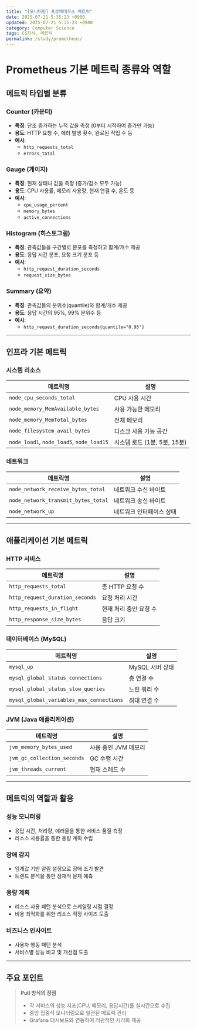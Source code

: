 ```yaml
---
title: "[모니터링] 프로메테우스 메트릭"
date: 2025-07-21 5:35:23 +0900
updated: 2025-07-21 5:35:23 +0900
category: Computer Science
tags: CS지식, 메트릭 
permalink: /study/prometheus/
---
```

# Prometheus 기본 메트릭 종류와 역할

## 메트릭 타입별 분류

### Counter (카운터)
- **특징**: 단조 증가하는 누적 값을 측정 (0부터 시작하여 증가만 가능)
- **용도**: HTTP 요청 수, 에러 발생 횟수, 완료된 작업 수 등
- **예시**: 
  - `http_requests_total`
  - `errors_total`

### Gauge (게이지)
- **특징**: 현재 상태나 값을 측정 (증가/감소 모두 가능)
- **용도**: CPU 사용률, 메모리 사용량, 현재 연결 수, 온도 등
- **예시**: 
  - `cpu_usage_percent`
  - `memory_bytes`
  - `active_connections`

### Histogram (히스토그램)
- **특징**: 관측값들을 구간별로 분포를 측정하고 합계/개수 제공
- **용도**: 응답 시간 분포, 요청 크기 분포 등
- **예시**: 
  - `http_request_duration_seconds`
  - `request_size_bytes`

### Summary (요약)
- **특징**: 관측값들의 분위수(quantile)와 합계/개수 제공
- **용도**: 응답 시간의 95%, 99% 분위수 등
- **예시**: 
  - `http_request_duration_seconds{quantile="0.95"}`

---

## 인프라 기본 메트릭

### 시스템 리소스
| 메트릭명 | 설명 |
|---------|------|
| `node_cpu_seconds_total` | CPU 사용 시간 |
| `node_memory_MemAvailable_bytes` | 사용 가능한 메모리 |
| `node_memory_MemTotal_bytes` | 전체 메모리 |
| `node_filesystem_avail_bytes` | 디스크 사용 가능 공간 |
| `node_load1`, `node_load5`, `node_load15` | 시스템 로드 (1분, 5분, 15분) |

### 네트워크
| 메트릭명 | 설명 |
|---------|------|
| `node_network_receive_bytes_total` | 네트워크 수신 바이트 |
| `node_network_transmit_bytes_total` | 네트워크 송신 바이트 |
| `node_network_up` | 네트워크 인터페이스 상태 |

---

## 애플리케이션 기본 메트릭

### HTTP 서비스
| 메트릭명 | 설명 |
|---------|------|
| `http_requests_total` | 총 HTTP 요청 수 |
| `http_request_duration_seconds` | 요청 처리 시간 |
| `http_requests_in_flight` | 현재 처리 중인 요청 수 |
| `http_response_size_bytes` | 응답 크기 |

### 데이터베이스 (MySQL)
| 메트릭명 | 설명 |
|---------|------|
| `mysql_up` | MySQL 서버 상태 |
| `mysql_global_status_connections` | 총 연결 수 |
| `mysql_global_status_slow_queries` | 느린 쿼리 수 |
| `mysql_global_variables_max_connections` | 최대 연결 수 |

### JVM (Java 애플리케이션)
| 메트릭명 | 설명 |
|---------|------|
| `jvm_memory_bytes_used` | 사용 중인 JVM 메모리 |
| `jvm_gc_collection_seconds` | GC 수행 시간 |
| `jvm_threads_current` | 현재 스레드 수 |

---

## 메트릭의 역할과 활용

### 성능 모니터링
- 응답 시간, 처리량, 에러율을 통한 서비스 품질 측정
- 리소스 사용률을 통한 용량 계획 수립

### 장애 감지
- 임계값 기반 알림 설정으로 장애 조기 발견
- 트렌드 분석을 통한 잠재적 문제 예측

### 용량 계획
- 리소스 사용 패턴 분석으로 스케일링 시점 결정
- 비용 최적화를 위한 리소스 적정 사이즈 도출

### 비즈니스 인사이트
- 사용자 행동 패턴 분석
- 서비스별 성능 비교 및 개선점 도출

---

## 주요 포인트

> **Pull 방식의 장점**
> - 각 서비스의 성능 지표(CPU, 메모리, 응답시간)를 실시간으로 수집
> - 중앙 집중식 모니터링으로 일관된 메트릭 관리
> - Grafana 대시보드와 연동하여 직관적인 시각화 제공